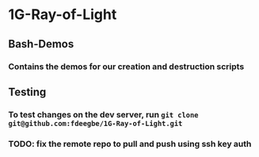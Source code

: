 # 1G-Ray-of-Light
## Bash-Demos
### Contains the demos for our creation and destruction scripts
## Testing
### To test changes on the dev server, run `git clone git@github.com:fdeegbe/1G-Ray-of-Light.git` 
### TODO: fix the remote repo to pull and push using ssh key auth
